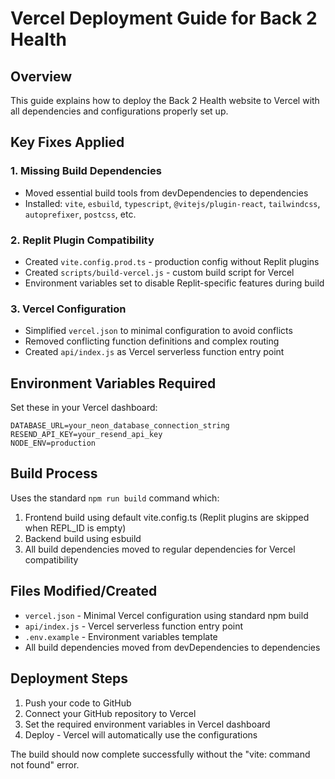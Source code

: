 # Vercel Deployment Guide for Back 2 Health

## Overview
This guide explains how to deploy the Back 2 Health website to Vercel with all dependencies and configurations properly set up.

## Key Fixes Applied

### 1. Missing Build Dependencies
- Moved essential build tools from devDependencies to dependencies
- Installed: `vite`, `esbuild`, `typescript`, `@vitejs/plugin-react`, `tailwindcss`, `autoprefixer`, `postcss`, etc.

### 2. Replit Plugin Compatibility
- Created `vite.config.prod.ts` - production config without Replit plugins
- Created `scripts/build-vercel.js` - custom build script for Vercel
- Environment variables set to disable Replit-specific features during build

### 3. Vercel Configuration  
- Simplified `vercel.json` to minimal configuration to avoid conflicts
- Removed conflicting function definitions and complex routing
- Created `api/index.js` as Vercel serverless function entry point

## Environment Variables Required

Set these in your Vercel dashboard:

```
DATABASE_URL=your_neon_database_connection_string
RESEND_API_KEY=your_resend_api_key
NODE_ENV=production
```

## Build Process

Uses the standard `npm run build` command which:
1. Frontend build using default vite.config.ts (Replit plugins are skipped when REPL_ID is empty)
2. Backend build using esbuild
3. All build dependencies moved to regular dependencies for Vercel compatibility

## Files Modified/Created

- `vercel.json` - Minimal Vercel configuration using standard npm build
- `api/index.js` - Vercel serverless function entry point  
- `.env.example` - Environment variables template
- All build dependencies moved from devDependencies to dependencies

## Deployment Steps

1. Push your code to GitHub
2. Connect your GitHub repository to Vercel
3. Set the required environment variables in Vercel dashboard
4. Deploy - Vercel will automatically use the configurations

The build should now complete successfully without the "vite: command not found" error.